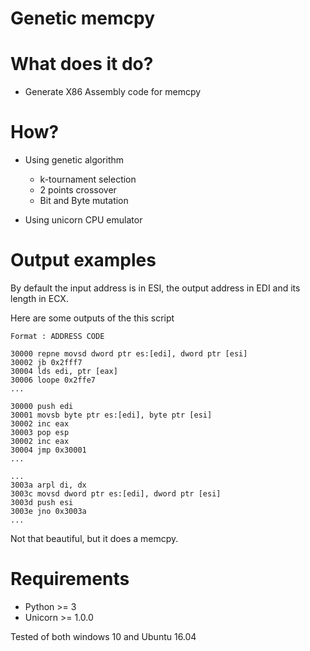 # Genetic memcpy

# What does it do?
* Generate X86 Assembly code for memcpy 

# How?
* Using genetic algorithm 
    * k-tournament selection
    * 2 points crossover 
    * Bit and Byte mutation

* Using unicorn CPU emulator

# Output examples 
By default the input address is in ESI, the output address in EDI and its length in ECX.

Here are some outputs of the this script
```
Format : ADDRESS CODE
```
```
30000 repne movsd dword ptr es:[edi], dword ptr [esi]
30002 jb 0x2fff7
30004 lds edi, ptr [eax]
30006 loope 0x2ffe7
...
```
```
30000 push edi
30001 movsb byte ptr es:[edi], byte ptr [esi]
30002 inc eax
30003 pop esp
30002 inc eax
30004 jmp 0x30001
...
```
```
...
3003a arpl di, dx
3003c movsd dword ptr es:[edi], dword ptr [esi]
3003d push esi
3003e jno 0x3003a
...
```

Not that beautiful, but it does a memcpy.

# Requirements

* Python >= 3
* Unicorn >= 1.0.0

Tested of both windows 10 and Ubuntu 16.04